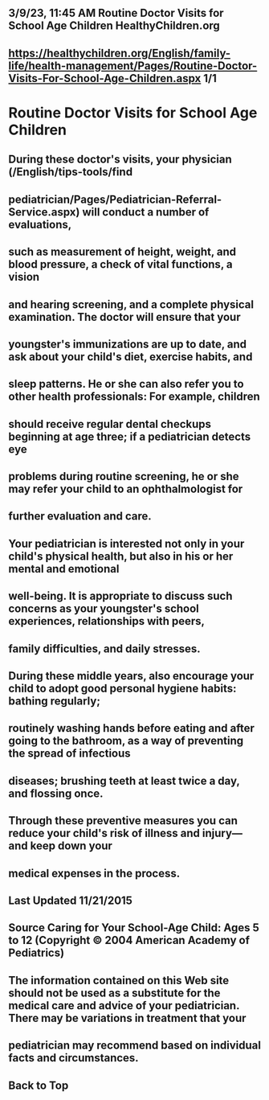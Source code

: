 ## 3/9/23, 11:45 AM Routine Doctor Visits for School Age Children HealthyChildren.org 

## https://healthychildren.org/English/family-life/health-management/Pages/Routine-Doctor-Visits-For-School-Age-Children.aspx 1/1 

# Routine Doctor Visits for School Age Children 

## During these doctor's visits, your physician (/English/tips-tools/find

## pediatrician/Pages/Pediatrician-Referral-Service.aspx) will conduct a number of evaluations, 

## such as measurement of height, weight, and blood pressure, a check of vital functions, a vision 

## and hearing screening, and a complete physical examination. The doctor will ensure that your 

## youngster's immunizations are up to date, and ask about your child's diet, exercise habits, and 

## sleep patterns. He or she can also refer you to other health professionals: For example, children 

## should receive regular dental checkups beginning at age three; if a pediatrician detects eye 

## problems during routine screening, he or she may refer your child to an ophthalmologist for 

## further evaluation and care. 

## Your pediatrician is interested not only in your child's physical health, but also in his or her mental and emotional 

## well-being. It is appropriate to discuss such concerns as your youngster's school experiences, relationships with peers, 

## family difficulties, and daily stresses. 

## During these middle years, also encourage your child to adopt good personal hygiene habits: bathing regularly; 

## routinely washing hands before eating and after going to the bathroom, as a way of preventing the spread of infectious 

## diseases; brushing teeth at least twice a day, and flossing once. 

## Through these preventive measures you can reduce your child's risk of illness and injury—and keep down your 

## medical expenses in the process. 

## Last Updated 11/21/2015 

## Source Caring for Your School-Age Child: Ages 5 to 12 (Copyright © 2004 American Academy of Pediatrics) 

## The information contained on this Web site should not be used as a substitute for the medical care and advice of your pediatrician. There may be variations in treatment that your 

## pediatrician may recommend based on individual facts and circumstances. 

## Back to Top 


